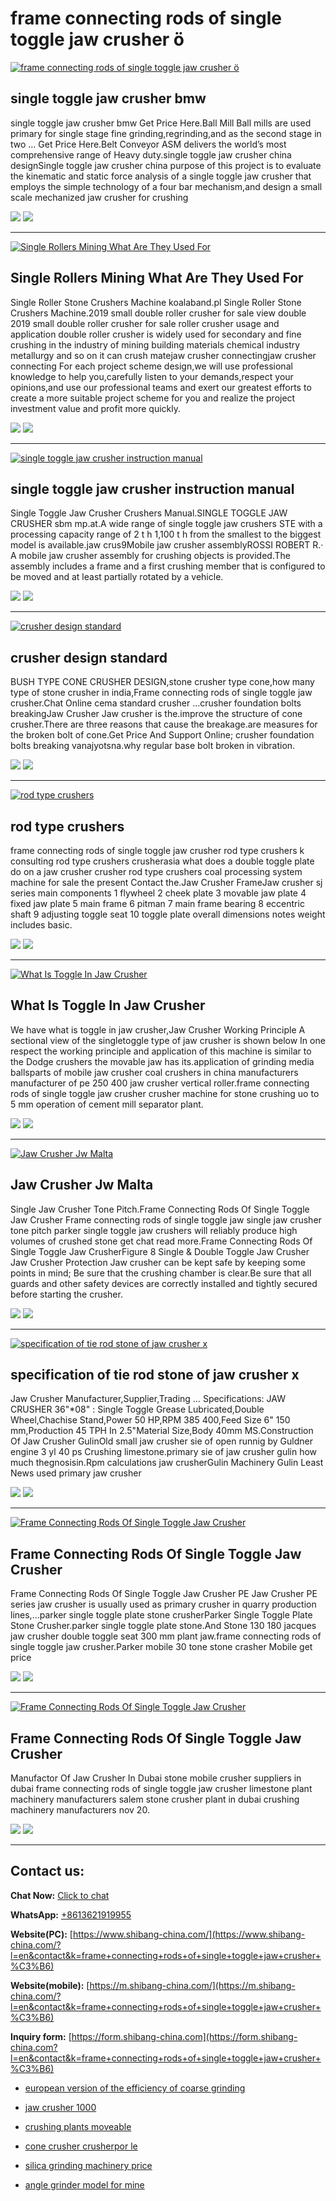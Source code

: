 # frame connecting rods of single toggle jaw crusher ö

<a href="https://swt.shibang-china.com/?l=en&img&k=frame+connecting+rods+of+single+toggle+jaw+crusher+%C3%B6" target="_blank">![frame connecting rods of single toggle jaw crusher ö](http://static.shibang-china.com/all-800x300/481.jpg)</a>

## single toggle jaw crusher bmw
single toggle jaw crusher bmw Get Price Here.Ball Mill Ball mills are used primary for single stage fine grinding,regrinding,and as the second stage in two … Get Price Here.Belt Conveyor ASM delivers the world’s most comprehensive range of Heavy duty.single toggle jaw crusher china designSingle toggle jaw crusher china purpose of this project is to evaluate the kinematic and static force analysis of a single toggle jaw crusher that employs the simple technology of a four bar mechanism,and design a small scale mechanized jaw crusher for crushing


<a href="https://whatsapp.shibangsoft.com/WhatsApp.php" target="_blank" title="WhatsApp">![](http://static.shibang-china.com/icon/whatsapp.png)</a> <a href="https://swt.shibang-china.com/?l=en&icon&k=frame+connecting+rods+of+single+toggle+jaw+crusher+%C3%B6" target="_blank">![](http://static.shibang-china.com/icon/chat-en.png)</a>

---

<a href="https://swt.shibang-china.com/?l=en&img&k=frame+connecting+rods+of+single+toggle+jaw+crusher+%C3%B6" target="_blank">![Single Rollers Mining What Are They Used For](http://static.shibang-china.com/all-800x300/228.jpg)</a>

## Single Rollers Mining What Are They Used For
Single Roller Stone Crushers Machine koalaband.pl Single Roller Stone Crushers Machine.2019 small double roller crusher for sale view double 2019 small double roller crusher for sale roller crusher usage and application double roller crusher is widely used for secondary and fine crushing in the industry of mining building materials chemical industry metallurgy and so on it can crush matejaw crusher connectingjaw crusher connecting For each project scheme design,we will use professional knowledge to help you,carefully listen to your demands,respect your opinions,and use our professional teams and exert our greatest efforts to create a more suitable project scheme for you and realize the project investment value and profit more quickly.


<a href="https://whatsapp.shibangsoft.com/WhatsApp.php" target="_blank" title="WhatsApp">![](http://static.shibang-china.com/icon/whatsapp.png)</a> <a href="https://swt.shibang-china.com/?l=en&icon&k=frame+connecting+rods+of+single+toggle+jaw+crusher+%C3%B6" target="_blank">![](http://static.shibang-china.com/icon/chat-en.png)</a>

---

<a href="https://swt.shibang-china.com/?l=en&img&k=frame+connecting+rods+of+single+toggle+jaw+crusher+%C3%B6" target="_blank">![single toggle jaw crusher instruction manual](http://static.shibang-china.com/all-800x300/973.jpg)</a>

## single toggle jaw crusher instruction manual
Single Toggle Jaw Crusher Crushers Manual.SINGLE TOGGLE JAW CRUSHER sbm mp.at.A wide range of single toggle jaw crushers STE with a processing capacity range of 2 t h 1,100 t h from the smallest to the biggest model is available.jaw crus9Mobile jaw crusher assemblyROSSI ROBERT R.&#183; A mobile jaw crusher assembly for crushing objects is provided.The assembly includes a frame and a first crushing member that is configured to be moved and at least partially rotated by a vehicle.


<a href="https://whatsapp.shibangsoft.com/WhatsApp.php" target="_blank" title="WhatsApp">![](http://static.shibang-china.com/icon/whatsapp.png)</a> <a href="https://swt.shibang-china.com/?l=en&icon&k=frame+connecting+rods+of+single+toggle+jaw+crusher+%C3%B6" target="_blank">![](http://static.shibang-china.com/icon/chat-en.png)</a>

---

<a href="https://swt.shibang-china.com/?l=en&img&k=frame+connecting+rods+of+single+toggle+jaw+crusher+%C3%B6" target="_blank">![crusher design standard](http://static.shibang-china.com/all-800x300/1310.jpg)</a>

## crusher design standard
BUSH TYPE CONE CRUSHER DESIGN,stone crusher type cone,how many type of stone crusher in india,Frame connecting rods of single toggle jaw crusher.Chat Online cema standard crusher …crusher foundation bolts breakingJaw Crusher Jaw crusher is the.improve the structure of cone crusher.There are three reasons that cause the breakage.are measures for the broken bolt of cone.Get Price And Support Online; crusher foundation bolts breaking vanajyotsna.why regular base bolt broken in vibration.


<a href="https://whatsapp.shibangsoft.com/WhatsApp.php" target="_blank" title="WhatsApp">![](http://static.shibang-china.com/icon/whatsapp.png)</a> <a href="https://swt.shibang-china.com/?l=en&icon&k=frame+connecting+rods+of+single+toggle+jaw+crusher+%C3%B6" target="_blank">![](http://static.shibang-china.com/icon/chat-en.png)</a>

---

<a href="https://swt.shibang-china.com/?l=en&img&k=frame+connecting+rods+of+single+toggle+jaw+crusher+%C3%B6" target="_blank">![rod type crushers](http://static.shibang-china.com/all-800x300/592.jpg)</a>

## rod type crushers
frame connecting rods of single toggle jaw crusher rod type crushers k consulting rod type crushers crusherasia what does a double toggle plate do on a jaw crusher crusher rod type crushers coal processing system machine for sale the present Contact the.Jaw Crusher FrameJaw crusher sj series main components 1 flywheel 2 cheek plate 3 movable jaw plate 4 fixed jaw plate 5 main frame 6 pitman 7 main frame bearing 8 eccentric shaft 9 adjusting toggle seat 10 toggle plate overall dimensions notes weight includes basic.


<a href="https://whatsapp.shibangsoft.com/WhatsApp.php" target="_blank" title="WhatsApp">![](http://static.shibang-china.com/icon/whatsapp.png)</a> <a href="https://swt.shibang-china.com/?l=en&icon&k=frame+connecting+rods+of+single+toggle+jaw+crusher+%C3%B6" target="_blank">![](http://static.shibang-china.com/icon/chat-en.png)</a>

---

<a href="https://swt.shibang-china.com/?l=en&img&k=frame+connecting+rods+of+single+toggle+jaw+crusher+%C3%B6" target="_blank">![What Is Toggle In Jaw Crusher](http://static.shibang-china.com/all-800x300/1256.jpg)</a>

## What Is Toggle In Jaw Crusher
We have what is toggle in jaw crusher,Jaw Crusher Working Principle A sectional view of the singletoggle type of jaw crusher is shown below In one respect the working principle and application of this machine is similar to the Dodge crushers the movable jaw has its.application of grinding media ballsparts of mobile jaw crusher coal crushers in china manufacturers manufacturer of pe 250 400 jaw crusher vertical roller.frame connecting rods of single toggle jaw crusher crusher machine for stone crushing uo to 5 mm operation of cement mill separator plant.


<a href="https://whatsapp.shibangsoft.com/WhatsApp.php" target="_blank" title="WhatsApp">![](http://static.shibang-china.com/icon/whatsapp.png)</a> <a href="https://swt.shibang-china.com/?l=en&icon&k=frame+connecting+rods+of+single+toggle+jaw+crusher+%C3%B6" target="_blank">![](http://static.shibang-china.com/icon/chat-en.png)</a>

---

<a href="https://swt.shibang-china.com/?l=en&img&k=frame+connecting+rods+of+single+toggle+jaw+crusher+%C3%B6" target="_blank">![Jaw Crusher Jw Malta](http://static.shibang-china.com/all-800x300/84.jpg)</a>

## Jaw Crusher Jw Malta
Single Jaw Crusher Tone Pitch.Frame Connecting Rods Of Single Toggle Jaw Crusher Frame connecting rods of single toggle jaw single jaw crusher tone pitch parker single toggle jaw crushers will reliably produce high volumes of crushed stone get chat read more.Frame Connecting Rods Of Single Toggle Jaw CrusherFigure 8 Single &amp; Double Toggle Jaw Crusher Jaw Crusher Protection Jaw crusher can be kept safe by keeping some points in mind; Be sure that the crushing chamber is clear.Be sure that all guards and other safety devices are correctly installed and tightly secured before starting the crusher.


<a href="https://whatsapp.shibangsoft.com/WhatsApp.php" target="_blank" title="WhatsApp">![](http://static.shibang-china.com/icon/whatsapp.png)</a> <a href="https://swt.shibang-china.com/?l=en&icon&k=frame+connecting+rods+of+single+toggle+jaw+crusher+%C3%B6" target="_blank">![](http://static.shibang-china.com/icon/chat-en.png)</a>

---

<a href="https://swt.shibang-china.com/?l=en&img&k=frame+connecting+rods+of+single+toggle+jaw+crusher+%C3%B6" target="_blank">![specification of tie rod stone of jaw crusher x](http://static.shibang-china.com/all-800x300/820.jpg)</a>

## specification of tie rod stone of jaw crusher x
Jaw Crusher Manufacturer,Supplier,Trading … Specifications: JAW CRUSHER 36&quot;*08&quot; : Single Toggle Grease Lubricated,Double Wheel,Chachise Stand,Power 50 HP,RPM 385 400,Feed Size 6&quot; 150 mm,Production 45 TPH In 2.5&quot;Material Size,Body 40mm MS.Construction Of Jaw Crusher GulinOld small jaw crusher sie of open runnig by Guldner engine 3 yl 40 ps Crushing limestone.primary sie of jaw crusher gulin how much thegnosisin.Rpm calculations jaw crusherGulin Machinery Gulin Least News used primary jaw crusher


<a href="https://whatsapp.shibangsoft.com/WhatsApp.php" target="_blank" title="WhatsApp">![](http://static.shibang-china.com/icon/whatsapp.png)</a> <a href="https://swt.shibang-china.com/?l=en&icon&k=frame+connecting+rods+of+single+toggle+jaw+crusher+%C3%B6" target="_blank">![](http://static.shibang-china.com/icon/chat-en.png)</a>

---

<a href="https://swt.shibang-china.com/?l=en&img&k=frame+connecting+rods+of+single+toggle+jaw+crusher+%C3%B6" target="_blank">![Frame Connecting Rods Of Single Toggle Jaw Crusher](http://static.shibang-china.com/all-800x300/61.jpg)</a>

## Frame Connecting Rods Of Single Toggle Jaw Crusher
Frame Connecting Rods Of Single Toggle Jaw Crusher PE Jaw Crusher PE series jaw crusher is usually used as primary crusher in quarry production lines,…parker single toggle plate stone crusherParker Single Toggle Plate Stone Crusher.parker single toggle plate stone.And Stone 130 180 jacques jaw crusher double toggle seat 300 mm plant jaw.frame connecting rods of single toggle jaw crusher.Parker mobile 30 tone stone crasher Mobile get price


<a href="https://whatsapp.shibangsoft.com/WhatsApp.php" target="_blank" title="WhatsApp">![](http://static.shibang-china.com/icon/whatsapp.png)</a> <a href="https://swt.shibang-china.com/?l=en&icon&k=frame+connecting+rods+of+single+toggle+jaw+crusher+%C3%B6" target="_blank">![](http://static.shibang-china.com/icon/chat-en.png)</a>

---

<a href="https://swt.shibang-china.com/?l=en&img&k=frame+connecting+rods+of+single+toggle+jaw+crusher+%C3%B6" target="_blank">![Frame Connecting Rods Of Single Toggle Jaw Crusher](http://static.shibang-china.com/all-800x300/273.jpg)</a>

## Frame Connecting Rods Of Single Toggle Jaw Crusher
Manufactor Of Jaw Crusher In Dubai stone mobile crusher suppliers in dubai frame connecting rods of single toggle jaw crusher limestone plant machinery manufacturers salem stone crusher plant in dubai crushing machinery manufacturers nov 20.

<a href="https://whatsapp.shibangsoft.com/WhatsApp.php" target="_blank" title="WhatsApp">![](http://static.shibang-china.com/icon/whatsapp.png)</a> <a href="https://swt.shibang-china.com/?l=en&icon&k=frame+connecting+rods+of+single+toggle+jaw+crusher+%C3%B6" target="_blank">![](http://static.shibang-china.com/icon/chat-en.png)</a>

---
## Contact us:

**Chat Now:** [Click to chat](https://swt.shibang-china.com?l=en&contact&k=frame+connecting+rods+of+single+toggle+jaw+crusher+%C3%B6)

**WhatsApp:**  [+8613621919955](https://whatsapp.shibangsoft.com/WhatsApp.php)

**Website(PC):** [https://www.shibang-china.com/](https://www.shibang-china.com/?l=en&contact&k=frame+connecting+rods+of+single+toggle+jaw+crusher+%C3%B6)

**Website(mobile):** [https://m.shibang-china.com/](https://m.shibang-china.com/?l=en&contact&k=frame+connecting+rods+of+single+toggle+jaw+crusher+%C3%B6)

**Inquiry form:** [https://form.shibang-china.com](https://form.shibang-china.com?l=en&contact&k=frame+connecting+rods+of+single+toggle+jaw+crusher+%C3%B6)

* [european version of the efficiency of coarse grinding](../153/european%20version%20of%20the%20efficiency%20of%20coarse%20grinding.md)

* [jaw crusher 1000](../159/jaw%20crusher%201000.md)

* [crushing plants moveable](../155/crushing%20plants%20moveable.md)

* [cone crusher crusherpor le](../160/cone%20crusher%20crusherpor%20le.md)

* [silica grinding machinery price](../154/silica%20grinding%20machinery%20price.md)

* [angle grinder model for mine](../158/angle%20grinder%20model%20for%20mine.md)